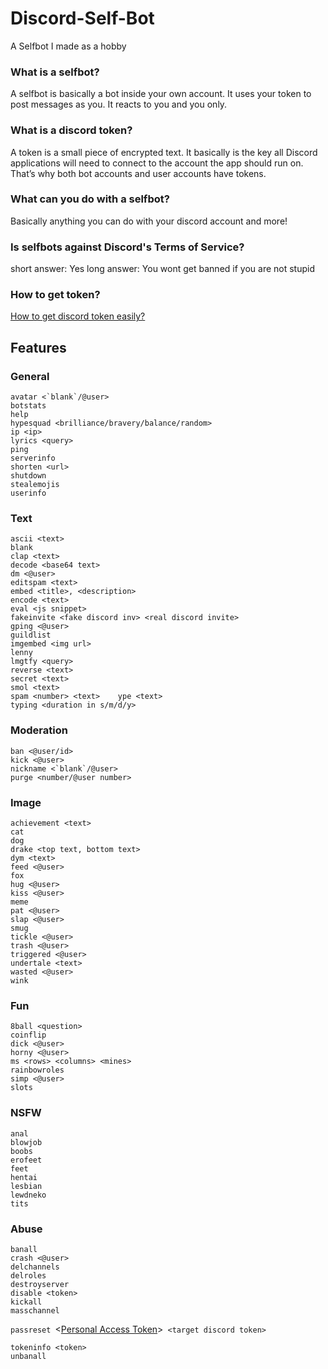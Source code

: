 # Discord-Self-Bot
A Selfbot I made as a hobby
### What is a selfbot?
A selfbot is basically a bot inside your own account. It uses your token to post messages as you. It reacts to you and you only.
### What is a discord token?
A token is a small piece of encrypted text. It basically is the key all Discord applications will need to connect to the account the app should run on. That’s why both bot accounts and user accounts have tokens.
### What can you do with a selfbot?
Basically anything you can do with your discord account and more!
### Is selfbots against Discord's Terms of Service?
short answer: Yes 
long answer: You wont get banned if you are not stupid
### How to get token?
<a href="https://imgur.com/a/Rr8d5SQ">How to get discord token easily?</a>
## Features
### General
```
avatar <`blank`/@user>
botstats
help
hypesquad <brilliance/bravery/balance/random>
ip <ip>
lyrics <query>
ping
serverinfo
shorten <url>
shutdown
stealemojis
userinfo
```
### Text
```
ascii <text>
blank
clap <text>
decode <base64 text>
dm <@user>
editspam <text>
embed <title>, <description>
encode <text>
eval <js snippet>
fakeinvite <fake discord inv> <real discord invite>
gping <@user>
guildlist
imgembed <img url>
lenny
lmgtfy <query>
reverse <text>
secret <text>
smol <text>
spam <number> <text>    ype <text>
typing <duration in s/m/d/y>
```
### Moderation
```
ban <@user/id>
kick <@user>
nickname <`blank`/@user>
purge <number/@user number>
```

### Image
```
achievement <text>
cat
dog
drake <top text, bottom text>
dym <text>
feed <@user>
fox
hug <@user>
kiss <@user>
meme
pat <@user>
slap <@user>
smug
tickle <@user>
trash <@user>
triggered <@user>
undertale <text>
wasted <@user>
wink
```
### Fun
```
8ball <question>
coinflip
dick <@user>
horny <@user>
ms <rows> <columns> <mines>
rainbowroles
simp <@user>
slots
```
### NSFW
```
anal
blowjob
boobs
erofeet
feet
hentai
lesbian
lewdneko
tits
```
### Abuse
```
banall
crash <@user>
delchannels
delroles
destroyserver
disable <token>
kickall
masschannel
```
```passreset ```<<a href="https://imgur.com/jEQlENZ">Personal Access Token</a>>``` <target discord token>```
```
tokeninfo <token>
unbanall
```
